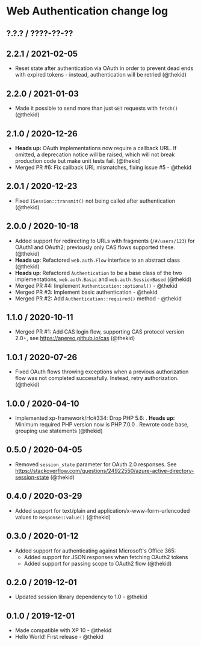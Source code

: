 Web Authentication change log
=============================

## ?.?.? / ????-??-??

## 2.2.1 / 2021-02-05

* Reset state after authentication via OAuth in order to prevent dead
  ends with expired tokens - instead, authentication will be retried
  (@thekid)

## 2.2.0 / 2021-01-03

* Made it possible to send more than just `GET` requests with `fetch()`
  (@thekid)

## 2.1.0 / 2020-12-26

* **Heads up:** OAuth implementations now require a callback URL. If
  omitted, a deprecation notice will be raised, which will not break
  production code but make unit tests fail.
  (@thekid)
* Merged PR #6: Fix callback URL mismatches, fixing issue #5 - @thekid

## 2.0.1 / 2020-12-23

* Fixed `ISession::transmit()` not being called after authentication
  (@thekid)

## 2.0.0 / 2020-10-18

* Added support for redirecting to URLs with fragments (`/#/users/123`)
  for OAuth1 and OAuth2; previously only CAS flows supported these.
  (@thekid)
* **Heads up**: Refactored `web.auth.Flow` interface to an abstract class
  (@thekid)
* **Heads up**: Refactored `Authentication` to be a base class of the
  two implementations, `web.auth.Basic` and `web.auth.SessionBased`
  (@thekid)
* Merged PR #4: Implement `Authentication::optional()` - @thekid
* Merged PR #3: Implement basic authentication - @thekid
* Merged PR #2: Add `Authentication::required()` method - @thekid

## 1.1.0 / 2020-10-11

* Merged PR #1: Add CAS login flow, supporting CAS protocol version 2.0+,
  see https://apereo.github.io/cas
  (@thekid)

## 1.0.1 / 2020-07-26

* Fixed OAuth flows throwing exceptions when a previous authorization flow
  was not completed successfully. Instead, retry authorization.
  (@thekid)

## 1.0.0 / 2020-04-10

* Implemented xp-framework/rfc#334: Drop PHP 5.6:
  . **Heads up:** Minimum required PHP version now is PHP 7.0.0
  . Rewrote code base, grouping use statements
  (@thekid)

## 0.5.0 / 2020-04-05

* Removed `session_state` parameter for OAuth 2.0 responses. See
  https://stackoverflow.com/questions/24922550/azure-active-directory-session-state
  (@thekid)

## 0.4.0 / 2020-03-29

* Added support for text/plain and application/x-www-form-urlencoded
  values to `Response::value()`
  (@thekid)

## 0.3.0 / 2020-01-12

* Added support for authenticating against Microsoft's Office 365:
  - Added support for JSON responses when fetching OAuth2 tokens
  - Added support for passing scope to OAuth2 flow
  (@thekid)

## 0.2.0 / 2019-12-01

* Updated session library dependency to 1.0 - @thekid

## 0.1.0 / 2019-12-01

* Made compatible with XP 10 - @thekid
* Hello World! First release - @thekid